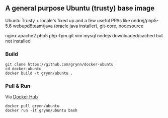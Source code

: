 ## A general purpose Ubuntu (trusty) base image

Ubuntu Trusty + locale's fixed up and a few useful PPAs
like ondrej/php5-5.6 webupd8team/java (oracle java installer), git-core, nodesource

nginx apache2 php5 php-fpm git vim mysql nodejs downloaded/cached but not installed
 
### Build

    git clone https://github.com/grynn/docker-ubuntu
    cd docker-ubuntu
    docker build -t grynn/ubuntu .

### Pull & Run

Via [Docker Hub](https://registry.hub.docker.com/u/grynn/ubuntu/)

    docker pull grynn/ubuntu
    docker run -it grynn/ubuntu bash
